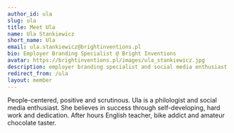 ```yaml
---
author_id: ula
slug: ula
title: Meet Ula
name: Ula Stankiewicz
short_name: Ula
email: ula.stankiewicz@brightinventions.pl
bio: Employer Branding Specialist @ Bright Inventions
avatar: https://brightinventions.pl/images/ula_stankiewicz.jpg
description: employer branding specialist and social media enthusiast
redirect_from: /ula
layout: member
---
```


People-centered, positive and scrutinous. Ula is a philologist and social media enthusiast. She believes in success through self-developing, hard work and dedication. After hours English teacher, bike addict and amateur chocolate taster.
